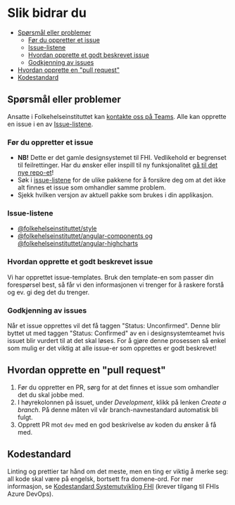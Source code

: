 # Slik bidrar du <!-- omit from toc -->

- [Spørsmål eller problemer](#spørsmål-eller-problemer)
  - [Før du oppretter et issue](#før-du-oppretter-et-issue)
  - [Issue-listene](#issue-listene)
  - [Hvordan opprette et godt beskrevet issue](#hvordan-opprette-et-godt-beskrevet-issue)
  - [Godkjenning av issues](#godkjenning-av-issues)
- [Hvordan opprette en "pull request"](#hvordan-opprette-en-pull-request)
- [Kodestandard](#kodestandard)

## Spørsmål eller problemer

Ansatte i Folkehelseinstituttet kan [kontakte oss på Teams](https://teams.microsoft.com/l/channel/19%3Aa0d23e5a6954497d9e378d3367e7f458%40thread.skype/General?groupId=571dd359-777d-4c02-85ea-d56854d03ef7). Alle kan opprette en issue i en av [Issue-listene](#issue-listene).

### Før du oppretter et issue

- **NB!** Dette er det gamle designsystemet til FHI. Vedlikehold er begrenset til feilrettinger. Har du ønsker eller inspill til ny funksjonalitet [gå til det nye repo-et](https://github.com/FHIDev/Fhi.Designsystem/blob/main/CONTRIBUTING.md#f%C3%B8r-du-oppretter-et-issue)!
- Søk i [issue-listene](#issue-listene) for de ulike pakkene for å forsikre deg om at det ikke alt finnes et issue som omhandler samme problem.
- Sjekk hvilken versjon av aktuell pakke som brukes i din applikasjon.

### Issue-listene

- [@folkehelseinstituttet/style](https://github.com/folkehelseinstituttet/Fhi.Frontend.Style/issues?utf8=✓&q=is%3Aissue)
- [@folkehelseinstituttet/angular-components og @folkehelseinstituttet/angular-highcharts](https://github.com/folkehelseinstituttet/Fhi.Frontend.Demo/issues?utf8=✓&q=is%3Aissue)

### Hvordan opprette et godt beskrevet issue

Vi har opprettet issue-templates. Bruk den template-en som passer din forespørsel best, så får vi den informasjonen vi trenger for å raskere forstå og ev. gi deg det du trenger.

### Godkjenning av issues

Når et issue opprettes vil det få taggen "Status: Unconfirmed". Denne blir byttet ut med taggen "Status: Confirmed" av en i designsystemteamet hvis issuet blir vurdert til at det skal løses. For å gjøre denne prosessen så enkel som mulig er det viktig at alle issue-er som opprettes er godt beskrevet!

## Hvordan opprette en "pull request"

1. Før du oppretter en PR, sørg for at det finnes et issue som omhandler det du skal jobbe med.
2. I høyrekolonnen på issuet, under *Development*, klikk på lenken *Create a branch*. På denne måten vil vår branch-navnestandard automatisk bli fulgt.
3. Opprett PR mot `dev` med en god beskrivelse av koden du ønsker å få med.

## Kodestandard

Linting og prettier tar hånd om det meste, men en ting er viktig å merke seg: all kode skal være på engelsk, bortsett fra domene-ord. For mer informasjon, se [Kodestandard Systemutvikling FHI](https://fhi.visualstudio.com/Fhi.Felles/_wiki/wikis/Fhi.Guidelines.Wiki/4892/kodestandard)  (krever tilgang til FHIs Azure DevOps).
